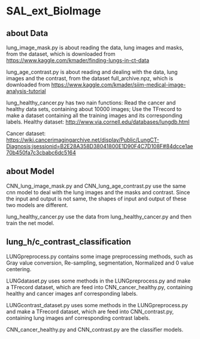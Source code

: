 # SAL_ext_BioImage

## about Data
lung_image_mask.py is about reading the data, lung images and masks, from the dataset, which is downloaded from 
https://www.kaggle.com/kmader/finding-lungs-in-ct-data

lung_age_contrast.py is about reading and dealing with the data, lung images and the contrast, from the dataset full_archive.npz, which is downloaded from 
https://www.kaggle.com/kmader/siim-medical-image-analysis-tutorial

lung_healthy_cancer.py has two nain functions: Read the cancer and healthy data sets, containing about 10000 images; Use the TFrecord to make a dataset containing all the training images and its corresponding labels.
Healthy dataset: http://www.via.cornell.edu/databases/lungdb.html

Cancer dataset: https://wiki.cancerimagingarchive.net/display/Public/LungCT-Diagnosis;jsessionid=B2E28A358D38041800E1D90F4C7D108F#84dcce1ae70b450fa7c3cbabc6dc5164

## about Model
CNN_lung_image_mask.py and CNN_lung_age_contrast.py use the same cnn model to deal with the lung images and the masks and contrast. Since the input and output is not same, the shapes of input and output of these two models are different. 

lung_healthy_cancer.py use the data from lung_healthy_cancer.py and then train the net model.

## lung_h/c_contrast_classification
LUNGpreprocess.py contains some image preprocessing methods, such as Gray value conversion, Re-sampling, segmentation, Normalized and 0 value centering. 

LUNGdataset.py uses some methods in the LUNGpreprocess.py and make a TFrecord dataset, which are feed into CNN_cancer_healthy.py, containing healthy and cancer images anf corresponding labels.

LUNGcontrast_dataset.py uses some methods in the LUNGpreprocess.py and make a TFrecord dataset, which are feed into CNN_contrast.py, containing lung images anf corresponding contrast labels.

CNN_cancer_healthy.py and CNN_contrast.py are the classifier models.

